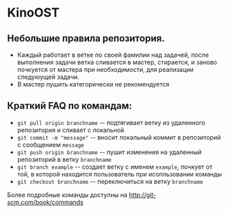 KinoOST
=======

## Небольшие правила репозитория.

* Каждый работает в ветке по своей фамилии над задачей, после выполнения задачи ветка сливается в мастер, стирается, и заново почкуется от мастера при необходимости, для реализации следуюущей задачи.
* В мастер пушить категорически не рекомендуется

## Краткий FAQ по командам:

* `git pull origin branchname` -- подтягивает ветку из удаленного репозитория и сливает с локальной
* `git commit -m "message"` -- вносит локальный коммит в репозиторий с сообщением `message`
* `git push origin branchname` -- пушит изменения на удаленный репозиторий в ветку `branchname`
* `git branch example` -- создает ветку с именем `example`, почкует от той, в которой находится пользователь при исопльзовании команды
* `git checkout branchname` -- переключиться на ветку `branchname`

Более подробные команды доступны на <http://git-scm.com/book/commands>
